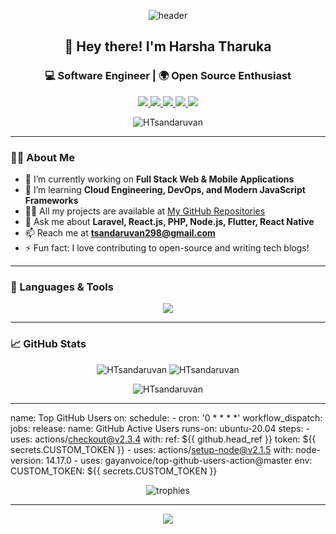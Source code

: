 <!-- Banner & Greeting -->
<p align="center">
  <img src="https://capsule-render.vercel.app/api?type=waving&color=0ABAB5&height=200&section=header&text=Harsha%20Tharuka&fontSize=40&fontColor=ffffff" alt="header"/>
</p>

<h2 align="center">👋 Hey there! I'm Harsha Tharuka</h2>
<h3 align="center">💻 Software Engineer | 🌍 Open Source Enthusiast</h3>

<p align="center">
  <a href="mailto:tsandaruvan298@gmail.com">
    <img src="https://img.shields.io/badge/Email-D14836?style=for-the-badge&logo=gmail&logoColor=white" />
  </a>
  <a href="https://twitter.com/" target="_blank">
    <img src="https://img.shields.io/badge/Twitter-1da1f2?style=for-the-badge&logo=twitter&logoColor=white" />
  </a>
  <a href="https://www.linkedin.com/in/harsha-tharuka-sandaruvan-586a85233/" target="_blank">
    <img src="https://img.shields.io/badge/LinkedIn-0a66c2?style=for-the-badge&logo=linkedin&logoColor=white" />
  </a>
  <a href="https://stackoverflow.com/users/19280169/harsha" target="_blank">
    <img src="https://img.shields.io/badge/StackOverflow-f48024?style=for-the-badge&logo=stackoverflow&logoColor=white" />
  </a>
  <a href="https://medium.com/@tsandaruvan298" target="_blank">
    <img src="https://img.shields.io/badge/Medium-12100e?style=for-the-badge&logo=medium&logoColor=white" />
  </a>
</p>

<!-- Profile Views -->
<p align="center">
  <img src="https://komarev.com/ghpvc/?username=HTsandaruvan&label=Profile%20views&color=0e75b6&style=flat" alt="HTsandaruvan" />
</p>

---

<!-- About Section -->
### 🙋‍♂️ About Me
- 🔭 I’m currently working on **Full Stack Web & Mobile Applications**
- 🌱 I’m learning **Cloud Engineering, DevOps, and Modern JavaScript Frameworks**
- 👨‍💻 All my projects are available at [My GitHub Repositories](https://github.com/HTsandaruvan?tab=repositories)
- 💬 Ask me about **Laravel, React.js, PHP, Node.js, Flutter, React Native**
- 📫 Reach me at **tsandaruvan298@gmail.com**
- ⚡ Fun fact: I love contributing to open-source and writing tech blogs!

---

<!-- Skills Section -->
### 🚀 Languages & Tools

<p align="center">
  <img src="https://skillicons.dev/icons?i=laravel,vue,php,nodejs,js,ts,python,java,django,flask,go,flutter,react,redux,html,css,sass,tailwind,bootstrap,mysql,nextjs,postgres,mongodb,sqlite,aws,gcp,docker,kubernetes,nginx,git,linux,figma,heroku,redis,graphql,electron,postman,webpack" />
</p>

---

<!-- GitHub Stats -->
### 📈 GitHub Stats

<p align="center">
  <img src="https://github-readme-stats.vercel.app/api?username=HTsandaruvan&show_icons=true&theme=tokyonight" alt="HTsandaruvan" />
  <img src="https://github-readme-stats.vercel.app/api/top-langs/?username=HTsandaruvan&layout=compact&theme=tokyonight" alt="HTsandaruvan" />
</p>
<p align="center">
  <img src="https://github-readme-streak-stats.herokuapp.com/?user=HTsandaruvan&theme=tokyonight" alt="HTsandaruvan" />
</p>

---
name: Top GitHub Users
on:
  schedule:
    - cron: '0 * * * *'
  workflow_dispatch:
jobs:
  release:
    name: GitHub Active Users
    runs-on: ubuntu-20.04
    steps:
      - uses: actions/checkout@v2.3.4
        with:
          ref: ${{ github.head_ref }}
          token: ${{ secrets.CUSTOM_TOKEN }}
      - uses: actions/setup-node@v2.1.5
        with:
          node-version: 14.17.0
      - uses: gayanvoice/top-github-users-action@master
        env:
          CUSTOM_TOKEN: ${{ secrets.CUSTOM_TOKEN }}


<!-- Trophies -->
<p align="center">
  <img src="https://github-profile-trophy.vercel.app/?username=HTsandaruvan&theme=tokyonight&row=1&column=7" alt="trophies" />
</p>

---

<!-- Quote or Fun Footer -->
<p align="center">
  <img src="https://readme-typing-svg.demolab.com?font=Fira+Code&weight=700&pause=1000&color=0e75b6&center=true&vCenter=true&width=435&lines=Happy+Coding!;Let's+build+something+amazing+together!;Open+to+collaboration+and+new+opportunities."/>
</p>
